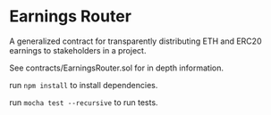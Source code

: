 # Earnings Router

A generalized contract for transparently distributing ETH and ERC20 earnings to stakeholders in a project.

See contracts/EarningsRouter.sol for in depth information.

run `npm install` to install dependencies.

run `mocha test --recursive` to run tests.